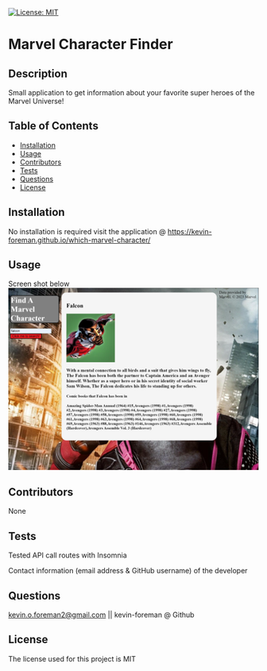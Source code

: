 

[![License: MIT](https://img.shields.io/badge/License-MIT-yellow.svg)](https://opensource.org/licenses/MIT)


# Marvel Character Finder

## Description
Small application to get information about your favorite super heroes of the Marvel Universe!

## Table of Contents
* [Installation](#installation)
* [Usage](#usage)
* [Contributors](#contributors)
* [Tests](#tests)
* [Questions](#questions)
* [License](#license) 

## Installation
No installation is required visit the application @ https://kevin-foreman.github.io/which-marvel-character/

## Usage
Screen shot below
![alt text](/images/marvel-character.png)

## Contributors
None

## Tests
Tested API call routes with Insomnia

Contact information (email address & GitHub username) of the developer
## Questions
kevin.o.foreman2@gmail.com || kevin-foreman @ Github

## License

The license used for this project is MIT


